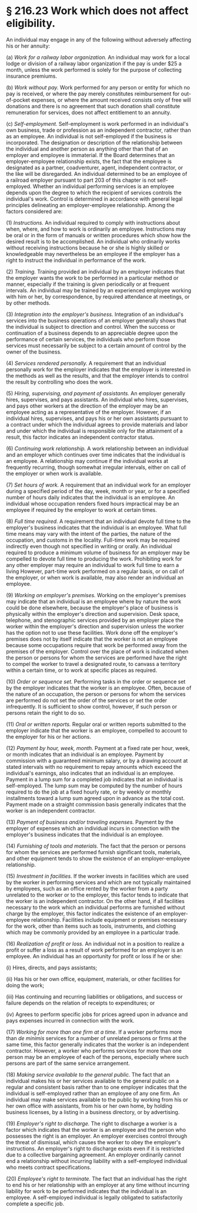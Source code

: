 # § 216.23   Work which does not affect eligibility.

An individual may engage in any of the following without adversely affecting his or her annuity:


(a) *Work for a railway labor organization.* An individual may work for a local lodge or division of a railway labor organization if the pay is under $25 a month, unless the work performed is solely for the purpose of collecting insurance premiums.


(b) *Work without pay.* Work performed for any person or entity for which no pay is received, or where the pay merely constitutes reimbursement for out-of-pocket expenses, or where the amount received consists only of free will donations and there is no agreement that such donation shall constitute remuneration for services, does not affect entitlement to an annuity.


(c) *Self-employment.* Self-employment is work performed in an individual's own business, trade or profession as an independent contractor, rather than as an employee. An individual is not self-employed if the business is incorporated. The designation or description of the relationship between the individual and another person as anything other than that of an employer and employee is immaterial. If the Board determines that an employer-employee relationship exists, the fact that the employee is designated as a partner, coadventurer, agent, independent contractor, or the like will be disregarded. An individual determined to be an employee of a railroad employer pursuant to part 203 of this chapter is not self-employed. Whether an individual performing services is an employee depends upon the degree to which the recipient of services controls the individual's work. Control is determined in accordance with general legal principles delineating an employer-employee relationship. Among the factors considered are:


(1) *Instructions.* An individual required to comply with instructions about when, where, and how to work is ordinarily an employee. Instructions may be oral or in the form of manuals or written procedures which show how the desired result is to be accomplished. An individual who ordinarily works without receiving instructions because he or she is highly skilled or knowledgeable may nevertheless be an employee if the employer has a right to instruct the individual in performance of the work.


(2) *Training.* Training provided an individual by an employer indicates that the employer wants the work to be performed in a particular method or manner, especially if the training is given periodically or at frequent intervals. An individual may be trained by an experienced employee working with him or her, by correspondence, by required attendance at meetings, or by other methods.


(3) *Integration into the employer's business.* Integration of an individual's services into the business operations of an employer generally shows that the individual is subject to direction and control. When the success or continuation of a business depends to an appreciable degree upon the performance of certain services, the individuals who perform those services must necessarily be subject to a certain amount of control by the owner of the business.


(4) *Services rendered personally.* A requirement that an individual personally work for the employer indicates that the employer is interested in the methods as well as the results, and that the employer intends to control the result by controlling who does the work.


(5) *Hiring, supervising, and payment of assistants.* An employer generally hires, supervises, and pays assistants. An individual who hires, supervises, and pays other workers at the direction of the employer may be an employee acting as a representative of the employer. However, if an individual hires, supervises, and pays his or her own assistants pursuant to a contract under which the individual agrees to provide materials and labor and under which the individual is responsible only for the attainment of a result, this factor indicates an independent contractor status.


(6) *Continuing work relationship.* A work relationship between an individual and an employer which continues over time indicates that the individual is an employee. A relationship may continue if the individual works at frequently recurring, though somewhat irregular intervals, either on call of the employer or when work is available.


(7) *Set hours of work.* A requirement that an individual work for an employer during a specified period of the day, week, month or year, or for a specified number of hours daily indicates that the individual is an employee. An individual whose occupation renders fixed hours impractical may be an employee if required by the employer to work at certain times.


(8) *Full time required.* A requirement that an individual devote full time to the employer's business indicates that the individual is an employee. What full time means may vary with the intent of the parties, the nature of the occupation, and customs in the locality. Full-time work may be required indirectly even though not specified in writing or orally. An individual required to produce a minimum volume of business for an employer may be compelled to devote full time to producing the work. Prohibiting work for any other employer may require an individual to work full time to earn a living However, part-time work performed on a regular basis, or on call of the employer, or when work is available, may also render an individual an employee.


(9) *Working on employer's premises.* Working on the employer's premises may indicate that an individual is an employee where by nature the work could be done elsewhere, because the employer's place of business is physically within the employer's direction and supervision. Desk space, telephone, and stenographic services provided by an employer place the worker within the employer's direction and supervision unless the worker has the option not to use these facilities. Work done off the employer's premises does not by itself indicate that the worker is not an employee because some occupations require that work be performed away from the premises of the employer. Control over the place of work is indicated when the person or persons for whom the services are performed have the right to compel the worker to travel a designated route, to canvass a territory within a certain time, or to work at specific places as required.


(10) *Order or sequence set.* Performing tasks in the order or sequence set by the employer indicates that the worker is an employee. Often, because of the nature of an occupation, the person or persons for whom the services are performed do not set the order of the services or set the order infrequently. It is sufficient to show control, however, if such person or persons retain the right to do so.


(11) *Oral or written reports.* Regular oral or written reports submitted to the employer indicate that the worker is an employee, compelled to account to the employer for his or her actions.


(12) *Payment by hour, week, month.* Payment at a fixed rate per hour, week, or month indicates that an individual is an employee. Payment by commission with a guaranteed minimum salary, or by a drawing account at stated intervals with no requirement to repay amounts which exceed the individual's earnings, also indicates that an individual is an employee. Payment in a lump sum for a completed job indicates that an individual is self-employed. The lump sum may be computed by the number of hours required to do the job at a fixed hourly rate, or by weekly or monthly installments toward a lump sum agreed upon in advance as the total cost. Payment made on a straight commission basis generally indicates that the worker is an independent contractor.


(13) *Payment of business and/or traveling expenses.* Payment by the employer of expenses which an individual incurs in connection with the employer's business indicates that the individual is an employee.


(14) *Furnishing of tools and materials.* The fact that the person or persons for whom the services are performed furnish significant tools, materials, and other equipment tends to show the existence of an employer-employee relationship.


(15) *Investment in facilities.* If the worker invests in facilities which are used by the worker in performing services and which are not typically maintained by employees, such as an office rented by the worker from a party unrelated to the worker or to the employer, this factor tends to indicate that the worker is an independent contractor. On the other hand, if all facilities necessary to the work which an individual performs are furnished without charge by the employer, this factor indicates the existence of an employer-employee relationship. Facilities include equipment or premises necessary for the work, other than items such as tools, instruments, and clothing which may be commonly provided by an employee in a particular trade.


(16) *Realization of profit or loss.* An individual not in a position to realize a profit or suffer a loss as a result of work performed for an employer is an employee. An individual has an opportunity for profit or loss if he or she:


(i) Hires, directs, and pays assistants;


(ii) Has his or her own office, equipment, materials, or other facilities for doing the work;


(iii) Has continuing and recurring liabilities or obligations, and success or failure depends on the relation of receipts to expenditures; or


(iv) Agrees to perform specific jobs for prices agreed upon in advance and pays expenses incurred in connection with the work.


(17) *Working for more than one firm at a time.* If a worker performs more than *de minimis* services for a number of unrelated persons or firms at the same time, this factor generally indicates that the worker is an independent contractor. However, a worker who performs services for more than one person may be an employee of each of the persons, especially where such persons are part of the same service arrangement.


(18) *Making service available to the general public.* The fact that an individual makes his or her services available to the general public on a regular and consistent basis rather than to one employer indicates that the individual is self-employed rather than an employee of any one firm. An individual may make services available to the public by working from his or her own office with assistants, from his or her own home, by holding business licenses, by a listing in a business directory, or by advertising.


(19) *Employer's right to discharge.* The right to discharge a worker is a factor which indicates that the worker is an employee and the person who possesses the right is an employer. An employer exercises control through the threat of dismissal, which causes the worker to obey the employer's instructions. An employer's right to discharge exists even if it is restricted due to a collective bargaining agreement. An employer ordinarily cannot end a relationship without incurring liability with a self-employed individual who meets contract specifications.


(20) *Employee's right to terminate.* The fact that an individual has the right to end his or her relationship with an employer at any time without incurring liability for work to be performed indicates that the individual is an employee. A self-employed individual is legally obligated to satisfactorily complete a specific job.




